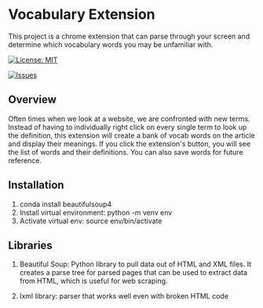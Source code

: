 # Vocabulary Extension

This project is a chrome extension that can parse through your screen and determine which vocabulary words you may be unfamiliar with.

[![License: MIT](https://img.shields.io/badge/License-MIT-yellow.svg)](https://opensource.org/licenses/MIT)

[![Issues](https://img.shields.io/github/issues/ayshajamjam/vocabulary-extension?color=%23caf3fe)](https://github.com/ayshajamjam/Vocabulary-Extension/issues)

## Overview

Often times when we look at a website, we are confronted with new terms. Instead of having to individually right click on every single term to look up the definition, this extension will create a bank of vocab words on the article and display their meanings. If you click the extension's button, you will see the list of words and their definitions. You can also save words for future reference.

## Installation

1. conda install beautifulsoup4
2. Install virtual environment: python -m venv env
3. Activate virtual env: source env/bin/activate

## Libraries

1. Beautiful Soup: Python library to pull data out of HTML and XML files. It creates a parse tree for parsed pages that can be used to extract data from HTML, which is useful for web scraping.

2. lxml library: parser that works well even with broken HTML code